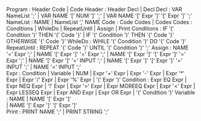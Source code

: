 Program : Header Code
       | Code
Header : Header Decl
       | Decl
Decl : VAR NameList ';'
     | VAR NAME '[' NUM ']' ';'
     | VAR NAME '[' Expr ']' '[' Expr ']' ';'
NameList : NAME
         | NameList ',' NAME
Code : Code Codes
     | Codes
Codes : Conditions
      | WhileDo
      | RepeatUntil
      | Assign
      | Print
Conditions : IF '(' Condition ')' THEN '{' Code '}'
           | IF '(' Condition ')' THEN '{' Code '}' OTHERWISE '{' Code '}'
WhileDo : WHILE '(' Condition ')' DO '{' Code '}'
RepeatUntil : REPEAT '{' Code '}' UNTIL '(' Condition ')' ';'
Assign : NAME '=' Expr ';'
       | NAME '[' Expr ']' '=' Expr ';'
       | NAME '[' Expr ']' '[' Expr ']' '=' Expr ';'
       | NAME '[' Expr ']' '=' INPUT ';'
       | NAME '[' Expr ']' '[' Expr ']' '=' INPUT ';'
       | NAME '=' INPUT ';'                   
Expr : Condition
     | Variable
     | NUM
     | Expr '+' Expr
     | Expr '-' Expr
     | Expr '*' Expr
     | Expr '/' Expr
     | Expr '%' Expr
     | '(' Expr ')'
Condition : Expr EQ Expr
          | Expr NEQ Expr
          | '!' Expr
          | Expr '>' Expr
          | Expr MOREEQ Expr
          | Expr '<' Expr
          | Expr LESSEQ Expr
          | Expr AND Expr
          | Expr OR Expr
          | '(' Condition ')'
Variable : NAME
         | NAME '[' Expr ']'       
         | NAME '[' Expr ']' '[' Expr ']'   
Print : PRINT NAME ';'
      | PRINT STRING ';'